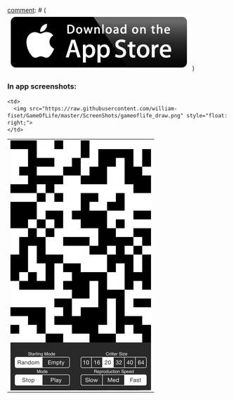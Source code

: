 

[comment]: # ( [![Foo](https://raw.githubusercontent.com/william-fiset/GameOfLife/master/download-on-the-app-store-button.png)](https://itunes.apple.com/us/artist/william-fiset/id918743897) )

[comment]: # ( ### John Conway Game of Life now available for IOS! )

### In app screenshots:
<table border="0" cellspacing="0" cellpadding="0" style="border: none;">

  <tr>
    <td>
      <img src="https://raw.githubusercontent.com/william-fiset/GameOfLife/master/ScreenShots/gameoflife.png" style="float: left;">
    </td>
    
    <td>
      <img src="https://raw.githubusercontent.com/william-fiset/GameOfLife/master/ScreenShots/gameoflife_draw.png" style="float: right;">
    </td>
  </tr>

</table>

